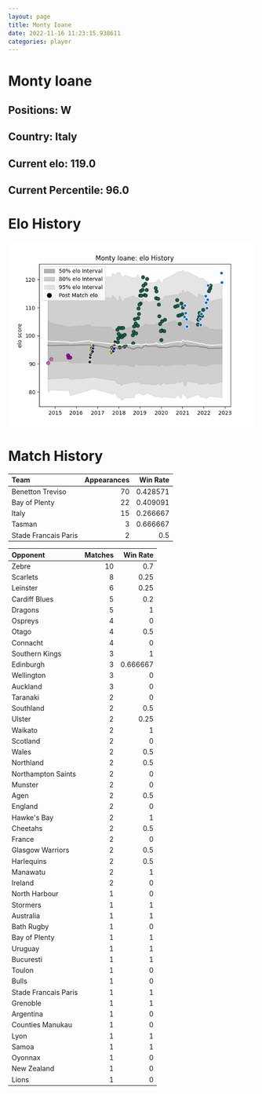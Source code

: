 ```yaml
---  
layout: page  
title: Monty Ioane  
date: 2022-11-16 11:23:15.938611  
categories: player  
---
```

# Monty Ioane

## Positions: W

## Country: Italy

## Current elo: 119.0

## Current Percentile: 96.0

# Elo History


![elo history](history_MontyIoane.png)
# Match History


| Team                 |   Appearances |   Win Rate |
|:---------------------|--------------:|-----------:|
| Benetton Treviso     |            70 |   0.428571 |
| Bay of Plenty        |            22 |   0.409091 |
| Italy                |            15 |   0.266667 |
| Tasman               |             3 |   0.666667 |
| Stade Francais Paris |             2 |   0.5      |

| Opponent             |   Matches |   Win Rate |
|:---------------------|----------:|-----------:|
| Zebre                |        10 |   0.7      |
| Scarlets             |         8 |   0.25     |
| Leinster             |         6 |   0.25     |
| Cardiff Blues        |         5 |   0.2      |
| Dragons              |         5 |   1        |
| Ospreys              |         4 |   0        |
| Otago                |         4 |   0.5      |
| Connacht             |         4 |   0        |
| Southern Kings       |         3 |   1        |
| Edinburgh            |         3 |   0.666667 |
| Wellington           |         3 |   0        |
| Auckland             |         3 |   0        |
| Taranaki             |         2 |   0        |
| Southland            |         2 |   0.5      |
| Ulster               |         2 |   0.25     |
| Waikato              |         2 |   1        |
| Scotland             |         2 |   0        |
| Wales                |         2 |   0.5      |
| Northland            |         2 |   0.5      |
| Northampton Saints   |         2 |   0        |
| Munster              |         2 |   0        |
| Agen                 |         2 |   0.5      |
| England              |         2 |   0        |
| Hawke's Bay          |         2 |   1        |
| Cheetahs             |         2 |   0.5      |
| France               |         2 |   0        |
| Glasgow Warriors     |         2 |   0.5      |
| Harlequins           |         2 |   0.5      |
| Manawatu             |         2 |   1        |
| Ireland              |         2 |   0        |
| North Harbour        |         1 |   0        |
| Stormers             |         1 |   1        |
| Australia            |         1 |   1        |
| Bath Rugby           |         1 |   0        |
| Bay of Plenty        |         1 |   1        |
| Uruguay              |         1 |   1        |
| Bucuresti            |         1 |   1        |
| Toulon               |         1 |   0        |
| Bulls                |         1 |   0        |
| Stade Francais Paris |         1 |   1        |
| Grenoble             |         1 |   1        |
| Argentina            |         1 |   0        |
| Counties Manukau     |         1 |   0        |
| Lyon                 |         1 |   1        |
| Samoa                |         1 |   1        |
| Oyonnax              |         1 |   0        |
| New Zealand          |         1 |   0        |
| Lions                |         1 |   0        |